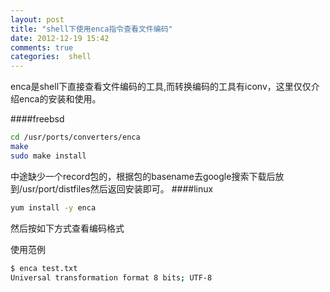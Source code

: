```yaml
---
layout: post
title: "shell下使用enca指令查看文件编码"
date: 2012-12-19 15:42
comments: true
categories:  shell
---
```


enca是shell下直接查看文件编码的工具,而转换编码的工具有iconv，这里仅仅介绍enca的安装和使用。

<!-- more -->

####freebsd

```sh
cd /usr/ports/converters/enca
make
sudo make install
```

中途缺少一个record包的，根据包的basename去google搜索下载后放到/usr/port/distfiles然后返回安装即可。
####linux

```sh
yum install -y enca
```

然后按如下方式查看编码格式

使用范例

```sh
$ enca test.txt
Universal transformation format 8 bits; UTF-8
```
